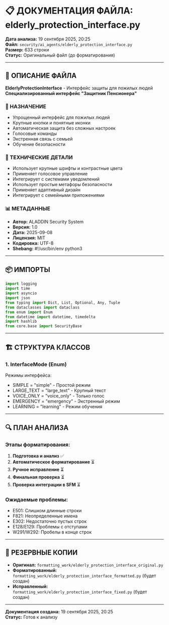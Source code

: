 # 📋 ДОКУМЕНТАЦИЯ ФАЙЛА: elderly_protection_interface.py

**Дата анализа:** 19 сентября 2025, 20:25  
**Файл:** `security/ai_agents/elderly_protection_interface.py`  
**Размер:** 633 строки  
**Статус:** Оригинальный файл (до форматирования)

---

## 📖 ОПИСАНИЕ ФАЙЛА

**ElderlyProtectionInterface** - Интерфейс защиты для пожилых людей  
**Специализированный интерфейс "Защитник Пенсионера"**

### 🎯 НАЗНАЧЕНИЕ
- Упрощенный интерфейс для пожилых людей
- Крупные кнопки и понятные иконки
- Автоматическая защита без сложных настроек
- Голосовые команды
- Экстренная связь с семьей
- Обучение безопасности

### 🔧 ТЕХНИЧЕСКИЕ ДЕТАЛИ
- Использует крупные шрифты и контрастные цвета
- Применяет голосовое управление
- Интегрирует с системами уведомлений
- Использует простые метафоры безопасности
- Применяет адаптивный дизайн
- Интегрирует с семейными приложениями

### 📊 МЕТАДАННЫЕ
- **Автор:** ALADDIN Security System
- **Версия:** 1.0
- **Дата:** 2025-09-08
- **Лицензия:** MIT
- **Кодировка:** UTF-8
- **Shebang:** #!/usr/bin/env python3

---

## 📦 ИМПОРТЫ

```python
import logging
import time
import asyncio
import json
from typing import Dict, List, Optional, Any, Tuple
from dataclasses import dataclass
from enum import Enum
from datetime import datetime, timedelta
import hashlib
from core.base import SecurityBase
```

---

## 🏗️ СТРУКТУРА КЛАССОВ

### 1. **InterfaceMode (Enum)**
Режимы интерфейса:
- SIMPLE = "simple" - Простой режим
- LARGE_TEXT = "large_text" - Крупный текст
- VOICE_ONLY = "voice_only" - Только голос
- EMERGENCY = "emergency" - Экстренный режим
- LEARNING = "learning" - Режим обучения

---

## 🔍 ПЛАН АНАЛИЗА

### Этапы форматирования:
1. **Подготовка и анализ** ✅
2. **Автоматическое форматирование** ⏳
3. **Ручное исправление** ⏳
4. **Финальная проверка** ⏳
5. **Проверка интеграции в SFM** ⏳

### Ожидаемые проблемы:
- E501: Слишком длинные строки
- F821: Неопределенные имена
- E302: Недостаточно пустых строк
- E128/E129: Проблемы с отступами
- W291/W292: Пробелы в конце строк

---

## 📁 РЕЗЕРВНЫЕ КОПИИ

- **Оригинал:** `formatting_work/elderly_protection_interface_original.py`
- **Форматированный:** `formatting_work/elderly_protection_interface_formatted.py` (будет создан)
- **Исправленный:** `formatting_work/elderly_protection_interface_fixed.py` (будет создан)

---

**Документация создана:** 19 сентября 2025, 20:25  
**Статус:** Готов к анализу